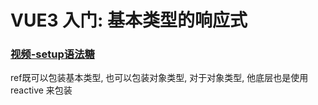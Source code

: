 # VUE3 入门: 基本类型的响应式

### [视频-setup语法糖](https://www.bilibili.com/video/BV1Za4y1r7KE?p=11&vd_source=b5c04f54b8a7ce0b4d5deef9989f7f9f)


ref既可以包装基本类型, 也可以包装对象类型, 对于对象类型, 他底层也是使用 reactive 来包装